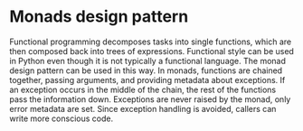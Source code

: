 # Monads design pattern
Functional programming decomposes tasks into single functions, which are then composed back into trees of expressions. Functional style can be used in Python even though it is not typically a functional language. The monad design pattern can be used in this way. In monads, functions are chained together, passing arguments, and providing metadata about exceptions. If an exception occurs in the middle of the chain, the rest of the functions pass the information down. Exceptions are never raised by the monad, only error metadata are set. Since exception handling is avoided, callers can write more conscious code.

